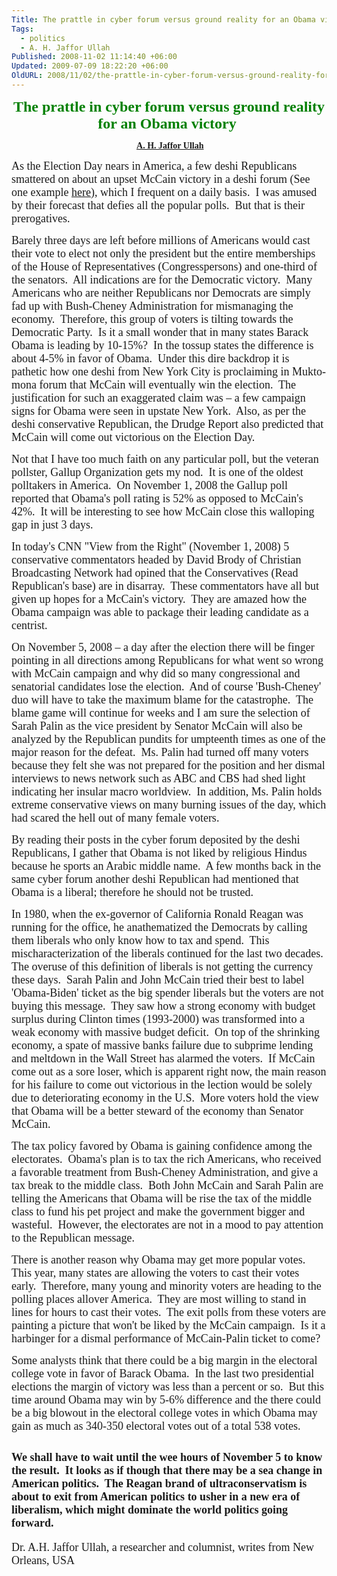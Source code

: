 ```yaml
---
Title: The prattle in cyber forum versus ground reality for an Obama victory
Tags:
  - politics
  - A. H. Jaffor Ullah
Published: 2008-11-02 11:14:40 +06:00
Updated: 2009-07-09 18:22:20 +06:00
OldURL: 2008/11/02/the-prattle-in-cyber-forum-versus-ground-reality-for-an-obama-victory/
---
```



<p align="center"><font size="5" color="#008000" face="Garamond"><strong>The prattle in cyber forum versus ground reality for an Obama victory  </strong></font></p>

<p align="center"><font face="Verdana"> </font><a href="https://gold.mukto-mona.com/Articles/jaffor/index.html"><font face="Verdana"><strong>A. H. Jaffor Ullah</strong></font></a></p>
<font size="4" face="Garamond">As the Election Day nears in America, a few deshi Republicans smattered on about an upset McCain victory in a deshi forum (See one example <a target="_blank" href="https://groups.yahoo.com/group/mukto-mona/message/50448">here</a>), which I frequent on a daily basis.  I was amused by their forecast that defies all the popular polls.  But that is their prerogatives.   </font>

<font size="4" face="Garamond">Barely three days are left before millions of Americans would cast their vote to elect not only the president but the entire memberships of the House of Representatives (Congresspersons) and one-third of the senators.  All indications are for the Democratic victory.  Many Americans who are neither Republicans nor Democrats are simply fad up with Bush-Cheney Administration for mismanaging the economy.  Therefore, this group of voters is tilting towards the Democratic Party.  Is it a small wonder that in many states Barack Obama is leading by 10-15%?  In the tossup states the difference is about 4-5% in favor of Obama.  Under this dire backdrop it is pathetic how one deshi from New York City is proclaiming in Mukto-mona forum that McCain will eventually win the election.  The justification for such an exaggerated claim was – a few campaign signs for Obama were seen in upstate New York.  Also, as per the deshi conservative Republican, the Drudge Report also predicted that McCain will come out victorious on the Election Day.  </font>

<font size="4" face="Garamond">Not that I have too much faith on any particular poll, but the veteran pollster, Gallup Organization gets my nod.  It is one of the oldest polltakers in America.  On November 1, 2008 the Gallup poll reported that Obama's poll rating is 52% as opposed to McCain's 42%.  It will be interesting to see how McCain close this walloping gap in just 3 days.</font>

<font size="4" face="Garamond">In today's CNN "View from the Right" (November 1, 2008) 5 conservative commentators headed by David Brody of Christian Broadcasting Network had opined that the Conservatives (Read Republican's base) are in disarray.  These commentators have all but given up hopes for a McCain's victory.  They are amazed how the Obama campaign was able to package their leading candidate as a centrist.  </font>

<font size="4" face="Garamond">On November 5, 2008 – a day after the election there will be finger pointing in all directions among Republicans for what went so wrong with McCain campaign and why did so many congressional and senatorial candidates lose the election.  And of course 'Bush-Cheney' duo will have to take the maximum blame for the catastrophe.  The blame game will continue for weeks and I am sure the selection of Sarah Palin as the vice president by Senator McCain will also be analyzed by the Republican pundits for umpteenth times as one of the major reason for the defeat.  Ms. Palin had turned off many voters because they felt she was not prepared for the position and her dismal interviews to news network such as ABC and CBS had shed light indicating her insular macro worldview.  In addition, Ms. Palin holds extreme conservative views on many burning issues of the day, which had scared the hell out of many female voters.</font>

<font size="4" face="Garamond">By reading their posts in the cyber forum deposited by the deshi Republicans, I gather that Obama is not liked by religious Hindus because he sports an Arabic middle name.  A few months back in the same cyber forum another deshi Republican had mentioned that Obama is a liberal; therefore he should not be trusted.  </font>

<font size="4" face="Garamond">In 1980, when the ex-governor of California Ronald Reagan was running for the office, he anathematized the Democrats by calling them liberals who only know how to tax and spend.  This mischaracterization of the liberals continued for the last two decades.  The overuse of this definition of liberals is not getting the currency these days.  Sarah Palin and John McCain tried their best to label 'Obama-Biden' ticket as the big spender liberals but the voters are not buying this message.  They saw how a strong economy with budget surplus during Clinton times (1993-2000) was transformed into a weak economy with massive budget deficit.  On top of the shrinking economy, a spate of massive banks failure due to subprime lending and meltdown in the Wall Street has alarmed the voters.  If McCain come out as a sore loser, which is apparent right now, the main reason for his failure to come out victorious in the lection would be solely due to deteriorating economy in the U.S.  More voters hold the view that Obama will be a better steward of the economy than Senator McCain.</font>

<font size="4" face="Garamond">The tax policy favored by Obama is gaining confidence among the electorates.  Obama's plan is to tax the rich Americans, who received a favorable treatment from Bush-Cheney Administration, and give a tax break to the middle class.  Both John McCain and Sarah Palin are telling the Americans that Obama will be rise the tax of the middle class to fund his pet project and make the government bigger and wasteful.  However, the electorates are not in a mood to pay attention to the Republican message.</font>

<font size="4" face="Garamond">There is another reason why Obama may get more popular votes.  This year, many states are allowing the voters to cast their votes early.  Therefore, many young and minority voters are heading to the polling places allover America.  They are most willing to stand in lines for hours to cast their votes.  The exit polls from these voters are painting a picture that won't be liked by the McCain campaign.  Is it a harbinger for a dismal performance of McCain-Palin ticket to come?  </font>

<font size="4" face="Garamond">Some analysts think that there could be a big margin in the electoral college vote in favor of Barack Obama.  In the last two presidential elections the margin of victory was less than a percent or so.  But this time around Obama may win by 5-6% difference and the there could be a big blowout in the electoral college votes in which Obama may gain as much as 340-350 electoral votes out of a total 538 votes. </font>

<font size="4" face="Garamond">We shall have to wait until the wee hours of November 5 to know the result.  It looks as if though that there may be a sea change in American politics.  The Reagan brand of ultraconservatism is about to exit from American politics to usher in a new era of liberalism, which might dominate the world politics going forward.
------------------------------------
Dr. A.H. Jaffor Ullah, a researcher and columnist, writes from New Orleans, USA</font>
